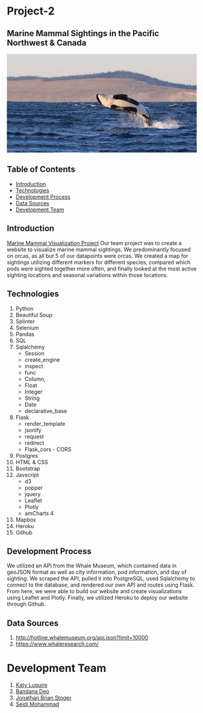# Project-2
## Marine Mammal Sightings in the Pacific Northwest & Canada

![K43 Breachl](Images/K43_breach.webp)

## Table of Contents
* [Introduction](#introduction)
* [Technologies](#technologies)
* [Development Process](#development-process)
* [Data Sources](#data-sources)
* [Development Team](#development-team)

## Introduction
[Marine Mammal Visualization Project](https://marine-mammals.herokuapp.com/)
Our team project was to create a website to visualize marine mammal sightings. We predominantly focused on orcas, as all but 5 of our datapoints were orcas. We created a map for sightings utilizing different markers for different species, compared which pods were sighted together more often, and finally looked at the most active sighting locations and seasonal variations within those locations. 

## Technologies
1. Python
2. Beautiful Soup
3. Splinter
4. Selenium
5. Pandas
6. SQL
7. Sqlalchemy
    * Session
    * create_engine
    * inspect
    * func
    * Column, 
    * Float
    * Integer
    * String
    * Date
    * declarative_base
8. Flask 
    * render_template
    * jsonify
    * request
    * redirect
    * Flask_cors - CORS
9. Postgres
10. HTML & CSS
11. Bootstrap
12. Javscript
    * d3
    * popper
    * jquery
    * Leaflet
    * Plotly
    * amCharts 4
13. Mapbox
14. Heroku
15. Github


## Development Process

We utilized an API from the Whale Museum, which contained data in geoJSON format as well as city information, pod information, and day of sighting. We scraped the API, pulled it into PostgreSQL, used Sqlalchemy to connect to the database, and rendered our own API and routes using Flask. From here, we were able to build our website and create visualizations using Leaflet and Plotly. Finally, we utilized Heroku to deploy our website through Github. 


## Data Sources

1. http://hotline.whalemuseum.org/api.json?limit=10000
2. https://www.whaleresearch.com/

# Development Team 
1. [Katy Luquire](https://github.com/CatherineLuquire)
2. [Bandana Deo](https://github.com/deobandana)
3. [Jonathan Brian Stoger](https://github.com/js04237)
4. [Seidi Mohammad](https://github.com/seidiali21)
